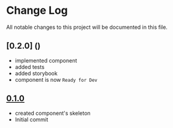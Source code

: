 # Change Log

All notable changes to this project will be documented in this file.

## [0.2.0] ()
* implemented component
* added tests
* added storybook
* component is now ```Ready for Dev```

## [0.1.0](https://github.com/code-dot-org/code-dot-org/pull/60944)

* created component's skeleton
* Initial commit